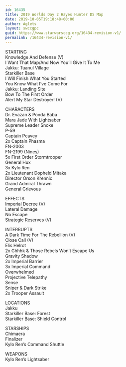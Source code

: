 ```yaml
---
id: 16435
title: 2019 Worlds Day 2 Hayes Hunter DS Map
date: 2019-10-05T19:18:48+00:00
author: Aglets
layout: swccgpc
guid: https://www.starwarsccg.org/16434-revision-v1/
permalink: /16434-revision-v1/
---
```

STARTING  
Knowledge And Defense (V)  
I Want That Map/And Now You’ll Give It To Me  
Jakku: Tuanul Village  
Starkiller Base  
I Will Finish What You Started  
You Know What I’ve Come For  
Jakku: Landing Site  
Bow To The First Order  
Alert My Star Destroyer! (V)

CHARACTERS  
Dr. Evazan & Ponda Baba  
Mara Jade With Lightsaber  
Supreme Leader Snoke  
P-59  
Captain Peavey  
2x Captain Phasma  
FN-2003  
FN-2199 (Nines)  
5x First Order Stormtrooper  
General Hux  
3x Kylo Ren  
2x Lieutenant Dopheld Mitaka  
Director Orson Krennic  
Grand Admiral Thrawn  
General Grievous

EFFECTS  
Imperial Decree (V)  
Lateral Damage  
No Escape  
Strategic Reserves (V)

INTERRUPTS  
A Dark Time For The Rebellion (V)  
Close Call (V)  
Elis Helrot  
2x Ghhhk & Those Rebels Won’t Escape Us  
Gravity Shadow  
2x Imperial Barrier  
3x Imperial Command  
Overwhelmed  
Projective Telepathy  
Sense  
Sniper & Dark Strike  
2x Trooper Assault

LOCATIONS  
Jakku  
Starkiller Base: Forest  
Starkiller Base: Shield Control

STARSHIPS  
Chimaera  
Finalizer  
Kylo Ren’s Command Shuttle

WEAPONS  
Kylo Ren’s Lightsaber